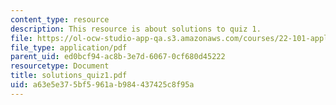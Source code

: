 ```yaml
---
content_type: resource
description: This resource is about solutions to quiz 1.
file: https://ol-ocw-studio-app-qa.s3.amazonaws.com/courses/22-101-applied-nuclear-physics-fall-2006/a63e5e375bf5961ab984437425c8f95a_solutions_quiz1.pdf
file_type: application/pdf
parent_uid: ed0bcf94-ac8b-3e7d-6067-0cf680d45222
resourcetype: Document
title: solutions_quiz1.pdf
uid: a63e5e37-5bf5-961a-b984-437425c8f95a
---
```

